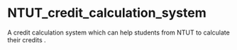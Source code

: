 # NTUT_credit_calculation_system
A credit calculation system which can help students from NTUT to calculate their credits .
